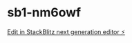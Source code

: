# sb1-nm6owf

[Edit in StackBlitz next generation editor ⚡️](https://stackblitz.com/~/github.com/flutterflowone/sb1-nm6owf)